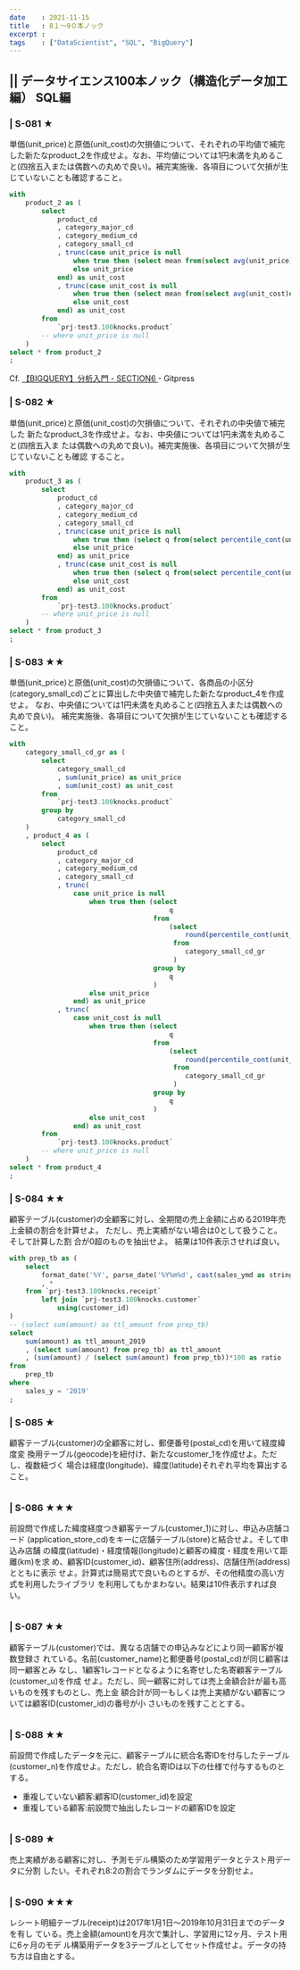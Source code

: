 ```yaml
---
date    : 2021-11-15
title   : 8１〜9０本ノック
excerpt : 
tags    : ["DataScientist", "SQL", "BigQuery"]
---
```


## || データサイエンス100本ノック（構造化データ加工編） SQL編
### | S-081 ★
単価(unit_price)と原価(unit_cost)の欠損値について、それぞれの平均値で補完した新たなproduct_2を作成せよ。なお、平均値については1円未満を丸めること(四捨五入または偶数への丸めで良い)。補完実施後、各項目について欠損が生じていないことも確認すること。
```SQL
with
    product_2 as (
        select
            product_cd
            , category_major_cd
            , category_medium_cd
            , category_small_cd
            , trunc(case unit_price is null
                when true then (select mean from(select avg(unit_price)over() as mean from `prj-test3.100knocks.product`)group by mean)
                else unit_price
            end) as unit_cost
            , trunc(case unit_cost is null
                when true then (select mean from(select avg(unit_cost)over() as mean from `prj-test3.100knocks.product`)group by mean)
                else unit_cost
            end) as unit_cost
        from
            `prj-test3.100knocks.product`
        -- where unit_price is null
    )
select * from product_2
;
```
Cf. [【BIGQUERY】分析入門 - SECTION6
](https://gitpress.io/c/google_bigquery/google_bigquery_6) - Gitpress

### | S-082 ★
単価(unit_price)と原価(unit_cost)の欠損値について、それぞれの中央値で補完した 新たなproduct_3を作成せよ。なお、中央値については1円未満を丸めること(四捨五入ま たは偶数への丸めで良い)。補完実施後、各項目について欠損が生じていないことも確認 すること。
```SQL
with
    product_3 as (
        select
            product_cd
            , category_major_cd
            , category_medium_cd
            , category_small_cd
            , trunc(case unit_price is null
                when true then (select q from(select percentile_cont(unit_price, 0.5)over() as q from `prj-test3.100knocks.product`)group by q)
                else unit_price
            end) as unit_price
            , trunc(case unit_cost is null
                when true then (select q from(select percentile_cont(unit_cost, 0.5)over() as q from `prj-test3.100knocks.product`)group by q)
                else unit_cost
            end) as unit_cost
        from
            `prj-test3.100knocks.product`
        -- where unit_price is null
    )
select * from product_3
;
```

### | S-083 ★★
単価(unit_price)と原価(unit_cost)の欠損値について、各商品の小区分 (category_small_cd)ごとに算出した中央値で補完した新たなproduct_4を作成せよ。
なお、中央値については1円未満を丸めること(四捨五入または偶数への丸めで良い)。
補完実施後、各項目について欠損が生じていないことも確認すること。
```SQL
with
    category_small_cd_gr as (
        select
            category_small_cd
            , sum(unit_price) as unit_price
            , sum(unit_cost) as unit_cost
        from
            `prj-test3.100knocks.product`
        group by
            category_small_cd
    )
    , product_4 as (
        select
            product_cd
            , category_major_cd
            , category_medium_cd
            , category_small_cd
            , trunc(
                case unit_price is null
                    when true then (select
                                        q
                                    from
                                        (select
                                            round(percentile_cont(unit_price, 0.5) over()) as q
                                         from
                                            category_small_cd_gr
                                         )
                                    group by
                                        q
                                    )
                    else unit_price
                end) as unit_price
            , trunc(
                case unit_cost is null
                    when true then (select
                                        q
                                    from
                                        (select
                                            round(percentile_cont(unit_cost, 0.5) over()) as q
                                         from
                                            category_small_cd_gr
                                         )
                                    group by
                                        q
                                    )
                    else unit_cost
                end) as unit_cost
        from
            `prj-test3.100knocks.product`
        -- where unit_price is null
    )
select * from product_4
;
```

### | S-084 ★★
顧客テーブル(customer)の全顧客に対し、全期間の売上金額に占める2019年売上金額の割合を計算せよ。
ただし、売上実績がない場合は0として扱うこと。
そして計算した割 合が0超のものを抽出せよ。
結果は10件表示させれば良い。
```SQL
with prep_tb as (
    select
        format_date('%Y', parse_date('%Y%m%d', cast(sales_ymd as string))) as sales_y
        , *
    from `prj-test3.100knocks.receipt`
        left join `prj-test3.100knocks.customer`
            using(customer_id)
)
-- (select sum(amount) as ttl_amount from prep_tb)
select
    sum(amount) as ttl_amount_2019
    , (select sum(amount) from prep_tb) as ttl_amount
    , (sum(amount) / (select sum(amount) from prep_tb))*100 as ratio
from
    prep_tb
where
    sales_y = '2019'
;

```

### | S-085 ★
顧客テーブル(customer)の全顧客に対し、郵便番号(postal_cd)を用いて経度緯度変 換用テーブル(geocode)を紐付け、新たなcustomer_1を作成せよ。ただし、複数紐づく 場合は経度(longitude)、緯度(latitude)それぞれ平均を算出すること。
```SQL
```

### | S-086 ★★★
前設問で作成した緯度経度つき顧客テーブル(customer_1)に対し、申込み店舗コード (application_store_cd)をキーに店舗テーブル(store)と結合せよ。そして申込み店舗 の緯度(latitude)・経度情報(longitude)と顧客の緯度・経度を用いて距離(km)を求 め、顧客ID(customer_id)、顧客住所(address)、店舗住所(address)とともに表示 せよ。計算式は簡易式で良いものとするが、その他精度の高い方式を利用したライブラリ を利用してもかまわない。結果は10件表示すれば良い。
```SQL
```

### | S-087 ★★
顧客テーブル(customer)では、異なる店舗での申込みなどにより同一顧客が複数登録さ れている。名前(customer_name)と郵便番号(postal_cd)が同じ顧客は同一顧客とみ なし、1顧客1レコードとなるように名寄せした名寄顧客テーブル(customer_u)を作成 せよ。ただし、同一顧客に対しては売上金額合計が最も高いものを残すものとし、売上金 額合計が同一もしくは売上実績がない顧客については顧客ID(customer_id)の番号が小 さいものを残すこととする。
```SQL
```

### | S-088 ★★
前設問で作成したデータを元に、顧客テーブルに統合名寄IDを付与したテーブル (customer_n)を作成せよ。ただし、統合名寄IDは以下の仕様で付与するものとする。
- 重複していない顧客:顧客ID(customer_id)を設定
- 重複している顧客:前設問で抽出したレコードの顧客IDを設定

```SQL
```

### | S-089 ★
売上実績がある顧客に対し、予測モデル構築のため学習用データとテスト用データに分割 したい。それぞれ8:2の割合でランダムにデータを分割せよ。
```SQL
```

### | S-090 ★★★
レシート明細テーブル(receipt)は2017年1月1日〜2019年10月31日までのデータを有し ている。売上金額(amount)を月次で集計し、学習用に12ヶ月、テスト用に6ヶ月のモデ ル構築用データを3テーブルとしてセット作成せよ。データの持ち方は自由とする。
```SQL
```
